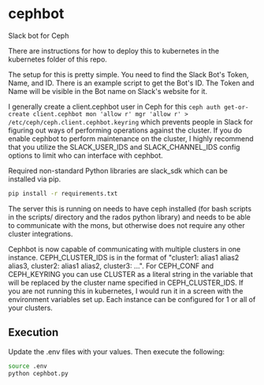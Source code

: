 # cephbot
Slack bot for Ceph

There are instructions for how to deploy this to kubernetes in the kubernetes folder of this repo.

The setup for this is pretty simple. You need to find the Slack Bot's Token, Name, and ID. There is an example script to get the Bot's ID. The Token and Name will be visible in the Bot name on Slack's website for it.

I generally create a client.cephbot user in Ceph for this `ceph auth get-or-create client.cephbot mon 'allow r' mgr 'allow r' > /etc/ceph/ceph.client.cephbot.keyring` which prevents people in Slack for figuring out ways of performing operations against the cluster. If you do enable cephbot to perform maintenance on the cluster, I highly recommend that you utilize the SLACK_USER_IDS and SLACK_CHANNEL_IDS config options to limit who can interface with cephbot.

Required non-standard Python libraries are slack_sdk which can be installed via pip.

``` bash
pip install -r requirements.txt
```

The server this is running on needs to have ceph installed (for bash scripts in the scripts/ directory and the rados python library) and needs to be able to communicate with the mons, but otherwise does not require any other cluster integrations.

Cephbot is now capable of communicating with multiple clusters in one instance. CEPH_CLUSTER_IDS is in the format of "cluster1: alias1 alias2 alias3, cluster2: alias1 alias2, cluster3: ...". For CEPH_CONF and CEPH_KEYRING you can use CLUSTER as a literal string in the variable that will be replaced by the cluster name specified in CEPH_CLUSTER_IDS. If you are not running this in kubernetes, I would run it in a screen with the environment variables set up. Each instance can be configured for 1 or all of your clusters.

## Execution
Update the .env files with your values. Then execute the following:

``` bash
source .env
python cephbot.py
```

